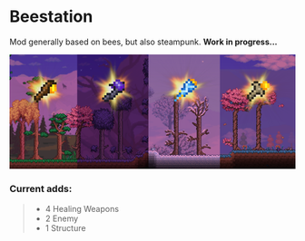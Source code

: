 # Beestation
Mod generally based on bees, but also steampunk. **Work in progress...**

![Honey Sticks](/Banners/honeysticks.png)

### Current adds:
> * 4 Healing Weapons
> * 2 Enemy
> * 1 Structure
